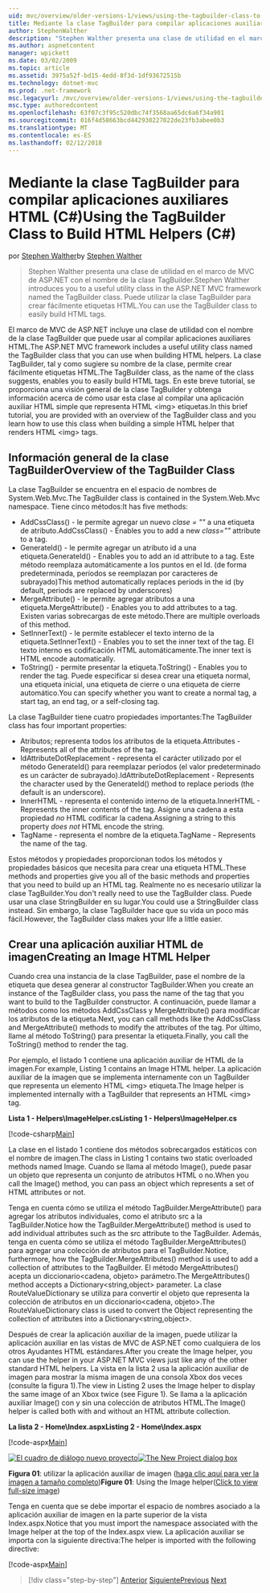 ```yaml
---
uid: mvc/overview/older-versions-1/views/using-the-tagbuilder-class-to-build-html-helpers-cs
title: Mediante la clase TagBuilder para compilar aplicaciones auxiliares HTML (C#) | Documentos de Microsoft
author: StephenWalther
description: "Stephen Walther presenta una clase de utilidad en el marco de MVC de ASP.NET con el nombre de la clase TagBuilder. Puede usar la clase TagBuilder fácilmente..."
ms.author: aspnetcontent
manager: wpickett
ms.date: 03/02/2009
ms.topic: article
ms.assetid: 3975a52f-bd15-4edd-8f3d-1df93672515b
ms.technology: dotnet-mvc
ms.prod: .net-framework
msc.legacyurl: /mvc/overview/older-versions-1/views/using-the-tagbuilder-class-to-build-html-helpers-cs
msc.type: authoredcontent
ms.openlocfilehash: 63f07c3f95c520dbc74f3568aa65dc6a6f34a901
ms.sourcegitcommit: 016f4d58663bcd442930227022de23fb3abee0b3
ms.translationtype: MT
ms.contentlocale: es-ES
ms.lasthandoff: 02/12/2018
---
```

<a name="using-the-tagbuilder-class-to-build-html-helpers-c"></a><span data-ttu-id="93757-104">Mediante la clase TagBuilder para compilar aplicaciones auxiliares HTML (C#)</span><span class="sxs-lookup"><span data-stu-id="93757-104">Using the TagBuilder Class to Build HTML Helpers (C#)</span></span>
====================
<span data-ttu-id="93757-105">por [Stephen Walther](https://github.com/StephenWalther)</span><span class="sxs-lookup"><span data-stu-id="93757-105">by [Stephen Walther](https://github.com/StephenWalther)</span></span>

> <span data-ttu-id="93757-106">Stephen Walther presenta una clase de utilidad en el marco de MVC de ASP.NET con el nombre de la clase TagBuilder.</span><span class="sxs-lookup"><span data-stu-id="93757-106">Stephen Walther introduces you to a useful utility class in the ASP.NET MVC framework named the TagBuilder class.</span></span> <span data-ttu-id="93757-107">Puede utilizar la clase TagBuilder para crear fácilmente etiquetas HTML.</span><span class="sxs-lookup"><span data-stu-id="93757-107">You can use the TagBuilder class to easily build HTML tags.</span></span>


<span data-ttu-id="93757-108">El marco de MVC de ASP.NET incluye una clase de utilidad con el nombre de la clase TagBuilder que puede usar al compilar aplicaciones auxiliares HTML.</span><span class="sxs-lookup"><span data-stu-id="93757-108">The ASP.NET MVC framework includes a useful utility class named the TagBuilder class that you can use when building HTML helpers.</span></span> <span data-ttu-id="93757-109">La clase TagBuilder, tal y como sugiere su nombre de la clase, permite crear fácilmente etiquetas HTML.</span><span class="sxs-lookup"><span data-stu-id="93757-109">The TagBuilder class, as the name of the class suggests, enables you to easily build HTML tags.</span></span> <span data-ttu-id="93757-110">En este breve tutorial, se proporciona una visión general de la clase TagBuilder y obtenga información acerca de cómo usar esta clase al compilar una aplicación auxiliar HTML simple que representa HTML &lt;img&gt; etiquetas.</span><span class="sxs-lookup"><span data-stu-id="93757-110">In this brief tutorial, you are provided with an overview of the TagBuilder class and you learn how to use this class when building a simple HTML helper that renders HTML &lt;img&gt; tags.</span></span>

## <a name="overview-of-the-tagbuilder-class"></a><span data-ttu-id="93757-111">Información general de la clase TagBuilder</span><span class="sxs-lookup"><span data-stu-id="93757-111">Overview of the TagBuilder Class</span></span>

<span data-ttu-id="93757-112">La clase TagBuilder se encuentra en el espacio de nombres de System.Web.Mvc.</span><span class="sxs-lookup"><span data-stu-id="93757-112">The TagBuilder class is contained in the System.Web.Mvc namespace.</span></span> <span data-ttu-id="93757-113">Tiene cinco métodos:</span><span class="sxs-lookup"><span data-stu-id="93757-113">It has five methods:</span></span>

- <span data-ttu-id="93757-114">AddCssClass() - le permite agregar un nuevo *clase = ""* a una etiqueta de atributo.</span><span class="sxs-lookup"><span data-stu-id="93757-114">AddCssClass() - Enables you to add a new *class=""* attribute to a tag.</span></span>
- <span data-ttu-id="93757-115">GenerateId() - le permite agregar un atributo id a una etiqueta.</span><span class="sxs-lookup"><span data-stu-id="93757-115">GenerateId() - Enables you to add an id attribute to a tag.</span></span> <span data-ttu-id="93757-116">Este método reemplaza automáticamente a los puntos en el Id. (de forma predeterminada, períodos se reemplazan por caracteres de subrayado)</span><span class="sxs-lookup"><span data-stu-id="93757-116">This method automatically replaces periods in the id (by default, periods are replaced by underscores)</span></span>
- <span data-ttu-id="93757-117">MergeAttribute() - le permite agregar atributos a una etiqueta.</span><span class="sxs-lookup"><span data-stu-id="93757-117">MergeAttribute() - Enables you to add attributes to a tag.</span></span> <span data-ttu-id="93757-118">Existen varias sobrecargas de este método.</span><span class="sxs-lookup"><span data-stu-id="93757-118">There are multiple overloads of this method.</span></span>
- <span data-ttu-id="93757-119">SetInnerText() - le permite establecer el texto interno de la etiqueta.</span><span class="sxs-lookup"><span data-stu-id="93757-119">SetInnerText() - Enables you to set the inner text of the tag.</span></span> <span data-ttu-id="93757-120">El texto interno es codificación HTML automáticamente.</span><span class="sxs-lookup"><span data-stu-id="93757-120">The inner text is HTML encode automatically.</span></span>
- <span data-ttu-id="93757-121">ToString() - permite presentar la etiqueta.</span><span class="sxs-lookup"><span data-stu-id="93757-121">ToString() - Enables you to render the tag.</span></span> <span data-ttu-id="93757-122">Puede especificar si desea crear una etiqueta normal, una etiqueta inicial, una etiqueta de cierre o una etiqueta de cierre automático.</span><span class="sxs-lookup"><span data-stu-id="93757-122">You can specify whether you want to create a normal tag, a start tag, an end tag, or a self-closing tag.</span></span>
  

<span data-ttu-id="93757-123">La clase TagBuilder tiene cuatro propiedades importantes:</span><span class="sxs-lookup"><span data-stu-id="93757-123">The TagBuilder class has four important properties:</span></span>

- <span data-ttu-id="93757-124">Atributos; representa todos los atributos de la etiqueta.</span><span class="sxs-lookup"><span data-stu-id="93757-124">Attributes - Represents all of the attributes of the tag.</span></span>
- <span data-ttu-id="93757-125">IdAttributeDotReplacement - representa el carácter utilizado por el método GenerateId() para reemplazar períodos (el valor predeterminado es un carácter de subrayado).</span><span class="sxs-lookup"><span data-stu-id="93757-125">IdAttributeDotReplacement - Represents the character used by the GenerateId() method to replace periods (the default is an underscore).</span></span>
- <span data-ttu-id="93757-126">InnerHTML - representa el contenido interno de la etiqueta.</span><span class="sxs-lookup"><span data-stu-id="93757-126">InnerHTML - Represents the inner contents of the tag.</span></span> <span data-ttu-id="93757-127">Asigne una cadena a esta propiedad *no* HTML codificar la cadena.</span><span class="sxs-lookup"><span data-stu-id="93757-127">Assigning a string to this property *does not* HTML encode the string.</span></span>
- <span data-ttu-id="93757-128">TagName - representa el nombre de la etiqueta.</span><span class="sxs-lookup"><span data-stu-id="93757-128">TagName - Represents the name of the tag.</span></span>

<span data-ttu-id="93757-129">Estos métodos y propiedades proporcionan todos los métodos y propiedades básicos que necesita para crear una etiqueta HTML.</span><span class="sxs-lookup"><span data-stu-id="93757-129">These methods and properties give you all of the basic methods and properties that you need to build up an HTML tag.</span></span> <span data-ttu-id="93757-130">Realmente no es necesario utilizar la clase TagBuilder.</span><span class="sxs-lookup"><span data-stu-id="93757-130">You don't really need to use the TagBuilder class.</span></span> <span data-ttu-id="93757-131">Puede usar una clase StringBuilder en su lugar.</span><span class="sxs-lookup"><span data-stu-id="93757-131">You could use a StringBuilder class instead.</span></span> <span data-ttu-id="93757-132">Sin embargo, la clase TagBuilder hace que su vida un poco más fácil.</span><span class="sxs-lookup"><span data-stu-id="93757-132">However, the TagBuilder class makes your life a little easier.</span></span>

## <a name="creating-an-image-html-helper"></a><span data-ttu-id="93757-133">Crear una aplicación auxiliar HTML de imagen</span><span class="sxs-lookup"><span data-stu-id="93757-133">Creating an Image HTML Helper</span></span>

<span data-ttu-id="93757-134">Cuando crea una instancia de la clase TagBuilder, pase el nombre de la etiqueta que desea generar al constructor TagBuilder.</span><span class="sxs-lookup"><span data-stu-id="93757-134">When you create an instance of the TagBuilder class, you pass the name of the tag that you want to build to the TagBuilder constructor.</span></span> <span data-ttu-id="93757-135">A continuación, puede llamar a métodos como los métodos AddCssClass y MergeAttribute() para modificar los atributos de la etiqueta.</span><span class="sxs-lookup"><span data-stu-id="93757-135">Next, you can call methods like the AddCssClass and MergeAttribute() methods to modify the attributes of the tag.</span></span> <span data-ttu-id="93757-136">Por último, llame al método ToString() para presentar la etiqueta.</span><span class="sxs-lookup"><span data-stu-id="93757-136">Finally, you call the ToString() method to render the tag.</span></span>

<span data-ttu-id="93757-137">Por ejemplo, el listado 1 contiene una aplicación auxiliar de HTML de la imagen.</span><span class="sxs-lookup"><span data-stu-id="93757-137">For example, Listing 1 contains an Image HTML helper.</span></span> <span data-ttu-id="93757-138">La aplicación auxiliar de la imagen que se implementa internamente con un TagBuilder que representa un elemento HTML &lt;img&gt; etiqueta.</span><span class="sxs-lookup"><span data-stu-id="93757-138">The Image helper is implemented internally with a TagBuilder that represents an HTML &lt;img&gt; tag.</span></span>

<span data-ttu-id="93757-139">**Lista 1 - Helpers\ImageHelper.cs**</span><span class="sxs-lookup"><span data-stu-id="93757-139">**Listing 1 - Helpers\ImageHelper.cs**</span></span>

[!code-csharp[Main](using-the-tagbuilder-class-to-build-html-helpers-cs/samples/sample1.cs)]

<span data-ttu-id="93757-140">La clase en el listado 1 contiene dos métodos sobrecargados estáticos con el nombre de imagen.</span><span class="sxs-lookup"><span data-stu-id="93757-140">The class in Listing 1 contains two static overloaded methods named Image.</span></span> <span data-ttu-id="93757-141">Cuando se llama al método Image(), puede pasar un objeto que representa un conjunto de atributos HTML o no.</span><span class="sxs-lookup"><span data-stu-id="93757-141">When you call the Image() method, you can pass an object which represents a set of HTML attributes or not.</span></span>

<span data-ttu-id="93757-142">Tenga en cuenta cómo se utiliza el método TagBuilder.MergeAttribute() para agregar los atributos individuales, como el atributo src a la TagBuilder.</span><span class="sxs-lookup"><span data-stu-id="93757-142">Notice how the TagBuilder.MergeAttribute() method is used to add individual attributes such as the src attribute to the TagBuilder.</span></span> <span data-ttu-id="93757-143">Además, tenga en cuenta cómo se utiliza el método TagBuilder.MergeAttributes() para agregar una colección de atributos para el TagBuilder.</span><span class="sxs-lookup"><span data-stu-id="93757-143">Notice, furthermore, how the TagBuilder.MergeAttributes() method is used to add a collection of attributes to the TagBuilder.</span></span> <span data-ttu-id="93757-144">El método MergeAttributes() acepta un diccionario&lt;cadena, objeto&gt; parámetro.</span><span class="sxs-lookup"><span data-stu-id="93757-144">The MergeAttributes() method accepts a Dictionary&lt;string,object&gt; parameter.</span></span> <span data-ttu-id="93757-145">La clase RouteValueDictionary se utiliza para convertir el objeto que representa la colección de atributos en un diccionario&lt;cadena, objeto&gt;.</span><span class="sxs-lookup"><span data-stu-id="93757-145">The RouteValueDictionary class is used to convert the Object representing the collection of attributes into a Dictionary&lt;string,object&gt;.</span></span>

<span data-ttu-id="93757-146">Después de crear la aplicación auxiliar de la imagen, puede utilizar la aplicación auxiliar en las vistas de MVC de ASP.NET como cualquiera de los otros Ayudantes HTML estándares.</span><span class="sxs-lookup"><span data-stu-id="93757-146">After you create the Image helper, you can use the helper in your ASP.NET MVC views just like any of the other standard HTML helpers.</span></span> <span data-ttu-id="93757-147">La vista en la lista 2 usa la aplicación auxiliar de imagen para mostrar la misma imagen de una consola Xbox dos veces (consulte la figura 1).</span><span class="sxs-lookup"><span data-stu-id="93757-147">The view in Listing 2 uses the Image helper to display the same image of an Xbox twice (see Figure 1).</span></span> <span data-ttu-id="93757-148">Se llama a la aplicación auxiliar Image() con y sin una colección de atributos HTML.</span><span class="sxs-lookup"><span data-stu-id="93757-148">The Image() helper is called both with and without an HTML attribute collection.</span></span>

<span data-ttu-id="93757-149">**La lista 2 - Home\Index.aspx**</span><span class="sxs-lookup"><span data-stu-id="93757-149">**Listing 2 - Home\Index.aspx**</span></span>

[!code-aspx[Main](using-the-tagbuilder-class-to-build-html-helpers-cs/samples/sample2.aspx)]


<span data-ttu-id="93757-150">[![El cuadro de diálogo nuevo proyecto](using-the-tagbuilder-class-to-build-html-helpers-cs/_static/image1.jpg)](using-the-tagbuilder-class-to-build-html-helpers-cs/_static/image1.png)</span><span class="sxs-lookup"><span data-stu-id="93757-150">[![The New Project dialog box](using-the-tagbuilder-class-to-build-html-helpers-cs/_static/image1.jpg)](using-the-tagbuilder-class-to-build-html-helpers-cs/_static/image1.png)</span></span>

<span data-ttu-id="93757-151">**Figura 01**: utilizar la aplicación auxiliar de imagen ([haga clic aquí para ver la imagen a tamaño completo](using-the-tagbuilder-class-to-build-html-helpers-cs/_static/image2.png))</span><span class="sxs-lookup"><span data-stu-id="93757-151">**Figure 01**: Using the Image helper([Click to view full-size image](using-the-tagbuilder-class-to-build-html-helpers-cs/_static/image2.png))</span></span>


<span data-ttu-id="93757-152">Tenga en cuenta que se debe importar el espacio de nombres asociado a la aplicación auxiliar de imagen en la parte superior de la vista Index.aspx.</span><span class="sxs-lookup"><span data-stu-id="93757-152">Notice that you must import the namespace associated with the Image helper at the top of the Index.aspx view.</span></span> <span data-ttu-id="93757-153">La aplicación auxiliar se importa con la siguiente directiva:</span><span class="sxs-lookup"><span data-stu-id="93757-153">The helper is imported with the following directive:</span></span>

[!code-aspx[Main](using-the-tagbuilder-class-to-build-html-helpers-cs/samples/sample3.aspx)]

>[!div class="step-by-step"]
<span data-ttu-id="93757-154">[Anterior](creating-custom-html-helpers-cs.md)
[Siguiente](creating-page-layouts-with-view-master-pages-cs.md)</span><span class="sxs-lookup"><span data-stu-id="93757-154">[Previous](creating-custom-html-helpers-cs.md)
[Next](creating-page-layouts-with-view-master-pages-cs.md)</span></span>
